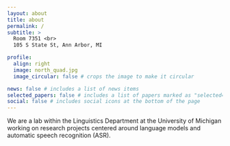 ```yaml
---
layout: about
title: about
permalink: /
subtitle: >
  Room 7351 <br>
  105 S State St, Ann Arbor, MI

profile:
  align: right
  image: north_quad.jpg
  image_circular: false # crops the image to make it circular

news: false # includes a list of news items
selected_papers: false # includes a list of papers marked as "selected={true}"
social: false # includes social icons at the bottom of the page
---
```


We are a lab within the Linguistics Department at the University of Michigan working on research projects centered around language models and automatic speech recognition (ASR). 
